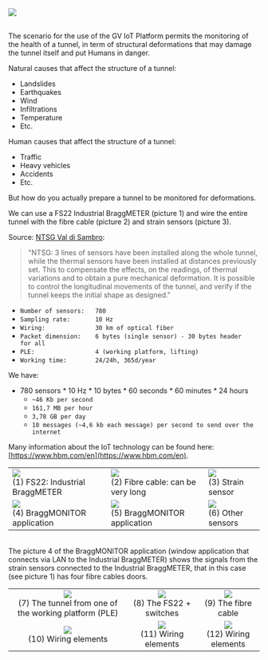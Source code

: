 <div>
   <img src="{{site.baseurl}}{{site.images}}/use_cases/images/tunnels_monitoring.png" />
</div>
<br/>

The scenario for the use of the GV IoT Platform permits the monitoring of the health of a tunnel, in term of structural deformations that may damage the tunnel itself and put Humans in danger.

Natural causes that affect the structure of a tunnel:
* Landslides
* Earthquakes
* Wind
* Infiltrations
* Temperature
* Etc.

Human causes that affect the structure of a tunnel:
* Traffic
* Heavy vehicles
* Accidents
* Etc.

But how do you actually prepare a tunnel to be monitored for deformations.

We can use a FS22 Industrial BraggMETER (picture 1) and wire the entire tunnel with the fibre cable (picture 2) and strain sensors (picture 3).

Source: [NTSG Val di Sambro](http://www.ntsgen.com/en/performed-works/tunnel-val-di-sambro):

> "NTSG: 3 lines of sensors have been installed along the whole tunnel, while the thermal sensors have been installed at distances previously set. This to compensate the effects, on the readings, of thermal variations and to obtain a pure mechanical deformation. It is possible to control the longitudinal movements of the tunnel, and verify if the tunnel keeps the initial shape as designed."

* <code>Number of sensors:&nbsp;&nbsp;&nbsp;780</code>
* <code>Sampling rate:&nbsp;&nbsp;&nbsp;&nbsp;&nbsp;&nbsp;&nbsp;10 Hz</code>
* <code>Wiring:&nbsp;&nbsp;&nbsp;&nbsp;&nbsp;&nbsp;&nbsp;&nbsp;&nbsp;&nbsp;&nbsp;&nbsp;&nbsp;&nbsp;30 km of optical fiber</code>
* <code>Packet dimension:&nbsp;&nbsp;&nbsp;&nbsp;6 bytes (single sensor) - 30 bytes header for all</code>
* <code>PLE:&nbsp;&nbsp;&nbsp;&nbsp;&nbsp;&nbsp;&nbsp;&nbsp;&nbsp;&nbsp;&nbsp;&nbsp;&nbsp;&nbsp;&nbsp;&nbsp;&nbsp;4 (working platform, lifting)</code>
* <code>Working time:&nbsp;&nbsp;&nbsp;&nbsp;&nbsp;&nbsp;&nbsp;&nbsp;24/24h, 365d/year</code>

We have:

* 780 sensors * 10 Hz * 10 bytes * 60 seconds * 60 minutes * 24 hours
    * <code>~46 Kb per second</code>
    * <code>161,7 MB per hour</code>
    * <code>3,78 GB per day</code>
    * <code>10 messages (~4,6 kb each message) per second to send over the internet</code>

Many information about the IoT technology can be found here: [https://www.hbm.com/en](https://www.hbm.com/en).

<table>
  <tr>
    <td>
      <div>
        <img src="{{site.baseurl}}{{site.images}}/use_cases/images/tunnels/braggmeter.png" />
      </div>
      (1) FS22: Industrial BraggMETER
    </td>
    <td>
      <div>
        <img src="{{site.baseurl}}{{site.images}}/use_cases/images/tunnels/fibre.png" />
      </div>
      (2) Fibre cable: can be very long
    </td>
    <td>
      <div>
        <img src="{{site.baseurl}}{{site.images}}/use_cases/images/tunnels/strain_sensor.png" />
      </div>
      (3) Strain sensor
    </td>
  </tr>
  <tr>
    <td>
      <div>
        <img src="{{site.baseurl}}{{site.images}}/use_cases/images/tunnels/braggmonitor.png" />
      </div>
      (4) BraggMONITOR application
    </td>
    <td>
      <div>
        <img src="{{site.baseurl}}{{site.images}}/use_cases/images/tunnels/braggmonitor_details.png" />
      </div>
      (5) BraggMONITOR application
    </td>
    <td>
      <div>
        <img src="{{site.baseurl}}{{site.images}}/use_cases/images/tunnels/sensors.png" />
      </div>
      (6) Other sensors
    </td>
  </tr>
</table>
<br/>
The picture 4 of the BraggMONITOR application (window application that connects via LAN to the Industrial BraggMETER) shows the signals from the strain sensors connected to the Industrial BraggMETER, that in this case (see picture 1) has four fibre cables doors.

<table>
  <tr>
    <td style="text-align: center; vertical-align: middle;">
      <div>
        <img src="{{site.baseurl}}{{site.images}}/use_cases/images/tunnels/tunnel_details_7.png" />
      </div>
      (7) The tunnel from one of the working platform (PLE)
    </td>
    <td style="text-align: center; vertical-align: middle;">
      <div>
        <img src="{{site.baseurl}}{{site.images}}/use_cases/images/tunnels/tunnel_details_8.png" />
      </div>
      (8) The FS22 + switches
    </td>
    <td style="text-align: center; vertical-align: middle;">
      <div>
        <img src="{{site.baseurl}}{{site.images}}/use_cases/images/tunnels/tunnel_details_9.png" />
      </div>
      (9) The fibre cable
    </td>
  </tr>
  <tr>
    <td style="text-align: center; vertical-align: middle;">
      <div>
        <img src="{{site.baseurl}}{{site.images}}/use_cases/images/tunnels/tunnel_details_10.png" />
      </div>
      (10) Wiring elements
    </td>
    <td style="text-align: center; vertical-align: middle;">
      <div>
        <img src="{{site.baseurl}}{{site.images}}/use_cases/images/tunnels/tunnel_details_11.png" />
      </div>
      (11) Wiring elements
    </td>
    <td style="text-align: center; vertical-align: middle;">
      <div>
        <img src="{{site.baseurl}}{{site.images}}/use_cases/images/tunnels/tunnel_details_12.png" />
      </div>
      (12) Wiring elements
    </td>
  </tr>
</table>
